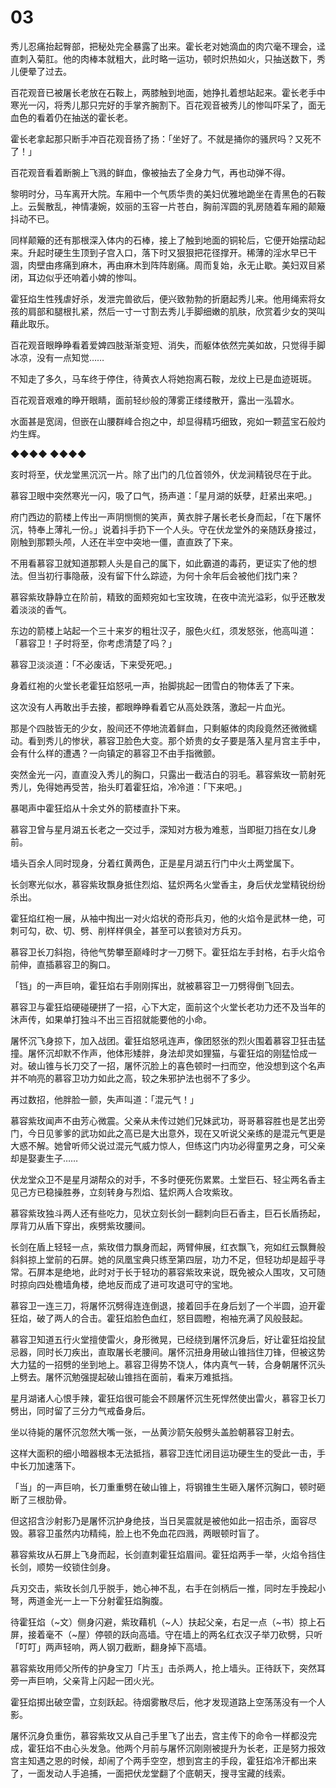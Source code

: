 # 03

秀儿忍痛抬起臀部，把秘处完全暴露了出来。霍长老对她滴血的肉穴毫不理会，迳直刺入菊肛。他的肉棒本就粗大，此时略一运功，顿时炽热如火，只抽送数下，秀儿便晕了过去。

百花观音已被屠长老放在石鞍上，两膝触到地面，她挣扎着想站起来。霍长老手中寒光一闪，将秀儿那只完好的手掌齐腕割下。百花观音被秀儿的惨叫吓呆了，面无血色的看着仍在抽送的霍长老。

霍长老拿起那只断手冲百花观音扬了扬：「坐好了。不就是捅你的骚屄吗？又死不了！」

百花观音看着断腕上飞溅的鲜血，像被抽去了全身力气，再也动弹不得。

黎明时分，马车离开大院。车厢中一个气质华贵的美妇优雅地跪坐在青黑色的石鞍上。云鬓散乱，神情凄婉，姣丽的玉容一片苍白，胸前浑圆的乳房随着车厢的颠簸抖动不已。

同样颠簸的还有那根深入体内的石棒，接上了触到地面的铜轮后，它便开始摆动起来。升起时硬生生顶到子宫入口，落下时又狠狠把花径撑开。稀薄的淫水早已干涸，肉壁由疼痛到麻木，再由麻木到阵阵剧痛。周而复始，永无止歇。美妇双目紧闭，耳边似乎还响着小婢的惨叫。

霍狂焰生性残虐好杀，发泄完兽欲后，便兴致勃勃的折磨起秀儿来。他用绳索将女孩的肩部和腿根扎紧，然后一寸一寸割去秀儿手脚细嫩的肌肤，欣赏着少女的哭叫藉此取乐。

百花观音眼睁睁看着爱婢四肢渐渐变短、消失，而躯体依然完美如故，只觉得手脚冰凉，没有一点知觉……

不知走了多久，马车终于停住，待黄衣人将她抱离石鞍，龙纹上已是血迹斑斑。

百花观音艰难的睁开眼睛，面前轻纱般的薄雾正缕缕散开，露出一泓碧水。

水面甚是宽阔，但嵌在山腰群峰合抱之中，却显得精巧细致，宛如一颗蓝宝石般灼灼生辉。

◆◆◆◆ ◆◆◆◆

亥时将至，伏龙堂黑沉沉一片。除了出门的几位首领外，伏龙涧精锐尽在于此。

慕容卫眼中突然寒光一闪，吸了口气，扬声道：「星月湖的妖孽，赶紧出来吧。」

府门西边的箭楼上传出一声阴恻恻的笑声，黄衣胖子屠长老长身而起，「在下屠怀沉，特奉上薄礼一份。」说着抖手扔下一个人头。守在伏龙堂外的亲随跃身接过，刚触到那颗头颅，人还在半空中突地一僵，直直跌了下来。

不用看慕容卫就知道那颗人头是自己的属下，如此霸道的毒药，更证实了他的想法。但当初行事隐蔽，没有留下什么踪迹，为何十余年后会被他们找门来？

慕容紫玫静静立在阶前，精致的面颊宛如七宝玫瑰，在夜中流光溢彩，似乎还散发着淡淡的香气。

东边的箭楼上站起一个三十来岁的粗壮汉子，服色火红，须发怒张，他高叫道：「慕容卫！子时将至，你考虑清楚了吗？」

慕容卫淡淡道：「不必废话，下来受死吧。」

身着红袍的火堂长老霍狂焰怒吼一声，抬脚挑起一团雪白的物体丢了下来。

这次没有人再敢出手去接，都眼睁睁看着它从高处跌落，激起一片血光。

那是个四肢皆无的少女，股间还不停地流着鲜血，只剩躯体的肉段竟然还微微蠕动。看到秀儿的惨状，慕容卫脸色大变。那个娇贵的女子要是落入星月宫主手中，会有什么样的遭遇？一向镇定的慕容卫不由手指微颤。

突然金光一闪，直直没入秀儿的胸口，只露出一截洁白的羽毛。慕容紫玫一箭射死秀儿，免得她再受苦，抬头盯着霍狂焰，冷冷道：「下来吧。」

暴喝声中霍狂焰从十余丈外的箭楼直扑下来。

慕容卫曾与星月湖五长老之一交过手，深知对方极为难惹，当即挺刀挡在女儿身前。

墙头百余人同时现身，分着红黄两色，正是星月湖五行门中火土两堂属下。

长剑寒光似水，慕容紫玫飘身抵住烈焰、猛炽两名火堂香主，身后伏龙堂精锐纷纷杀出。

霍狂焰红袍一展，从袖中掏出一对火焰状的奇形兵刃，他的火焰令是武林一绝，可刺可勾，砍、切、劈、削样样俱全，甚至可以套锁对方兵刃。

慕容卫长刀斜抱，待他气势攀至巅峰时才一刀劈下。霍狂焰左手封格，右手火焰令前伸，直插慕容卫的胸口。

「铛」的一声巨响，霍狂焰右手刚刚挥出，就被慕容卫一刀劈得倒飞回去。

慕容卫与霍狂焰硬碰硬拼了一招，心下大定，面前这个火堂长老功力还不及当年的沐声传，如果单打独斗不出三百招就能要他的小命。

屠怀沉飞身掠下，加入战团。霍狂焰怒吼连声，像团怒张的烈火围着慕容卫狂击猛撞。屠怀沉却默不作声，他体形矮胖，身法却灵如狸猫，与霍狂焰的刚猛恰成一对。破山锥与长刀交了一招，屠怀沉脸上的喜色顿时一扫而空，他没想到这个名声并不响亮的慕容卫功力如此之高，较之朱邪护法也弱不了多少。

再过数招，他胖脸一颤，失声叫道：「混元气！」

慕容紫玫闻声不由芳心微震。父亲从未传过她们兄妹武功，哥哥慕容胜也是艺出旁门，今日见爹爹的武功如此之高已是大出意外，现在又听说父亲练的是混元气更是大惑不解。她曾听师父说过混元气威力惊人，但练这门内功必得童男之身，可父亲却是娶妻生子……

伏龙堂众卫不是星月湖帮众的对手，不多时便死伤累累。土堂巨石、轻尘两名香主见己方已稳操胜券，立刻转身与烈焰、猛炽两人合攻紫玫。

慕容紫玫独斗两人还有些吃力，见状立刻长剑一翻刺向巨石香主，巨石长盾扬起，厚背刀从盾下穿出，疾劈紫玫腰间。

长剑在盾上轻轻一点，紫玫借力飘身而起，两臂伸展，红衣飘飞，宛如红云飘舞般斜斜掠上堂前的石屏。她的凤凰宝典只练至第四层，功力不足，但轻功却是超乎寻常。石屏本是绝地，此时对于长于轻功的慕容紫玫来说，既免被众人围攻，又可随时掠向四处檐墙角楼，绝地反而成了进可攻退可守的宝地。

慕容卫一连三刀，将屠怀沉劈得连连倒退，接着回手在身后划了一个半圆，迫开霍狂焰，破了两人的合击。霍狂焰脸色血红，怒目圆瞪，袍袖充满了风般鼓起。

慕容卫知道五行火堂擅使雷火，身形微晃，已经绕到屠怀沉身后，好让霍狂焰投鼠忌器，同时长刀疾出，直取屠长老腰间。屠怀沉扭身用破山锥挡住刀锋，但被这势大力猛的一招劈的坐到地上。慕容卫得势不饶人，体内真气一转，合身朝屠怀沉头上劈去。屠怀沉勉强提起破山锥挡在面前，看来万难抵挡。

星月湖诸人心恨手辣，霍狂焰很可能会不顾屠怀沉生死悍然使出雷火，慕容卫长刀劈出，同时留了三分力气戒备身后。

坐以待毙的屠怀沉忽然大嘴一张，一丛黄沙箭矢般劈头盖脸朝慕容卫射去。

这样大面积的细小暗器根本无法抵挡，慕容卫连忙闭目运功硬生生的受此一击，手中长刀加速落下。

「当」的一声巨响，长刀重重劈在破山锥上，将钢锥生生砸入屠怀沉胸口，顿时砸断了三根肋骨。

但这招含沙射影乃是屠怀沉护身绝技，当日吴震就是被他如此一招击杀，面容尽毁。慕容卫虽然内功精纯，脸上也不免血花四溅，两眼顿时盲了。

慕容紫玫从石屏上飞身而起，长剑直刺霍狂焰眉间。霍狂焰两手一举，火焰令挡住长剑，顺势一绞锁住剑身。

兵刃交击，紫玫长剑几乎脱手，她心神不乱，右手在剑柄后一推，同时左手挽起小弩，两道金光一上一下分射霍狂焰胸腹。

待霍狂焰（~文）侧身闪避，紫玫藉机（~人）扶起父亲，右足一点（~书）掠上石屏，接着毫不（~屋）停顿的跃向高墙。守在墙上的两名红衣汉子举刀砍劈，只听「叮叮」两声轻响，两人钢刀截断，翻身掉下高墙。

慕容紫玫用师父所传的护身宝刀「片玉」击杀两人，抢上墙头。正待跃下，突然耳旁一声巨响，父亲背上闪起一团火光。

霍狂焰掷出破空雷，立刻跃起。待烟雾散尽后，他才发现道路上空荡荡没有一个人影。

屠怀沉身负重伤，慕容紫玫又从自己手里飞了出去，宫主传下的命令一样都没完成，霍狂焰不由心头发急。他两个月前与屠怀沉刚刚被提升为长老，正是努力报效宫主知遇之恩的时候，却闹了个两手空空，想到宫主的手段，霍狂焰冷汗都出来了，一面发动人手追捕，一面把伏龙堂翻了个底朝天，搜寻宝藏的线索。

